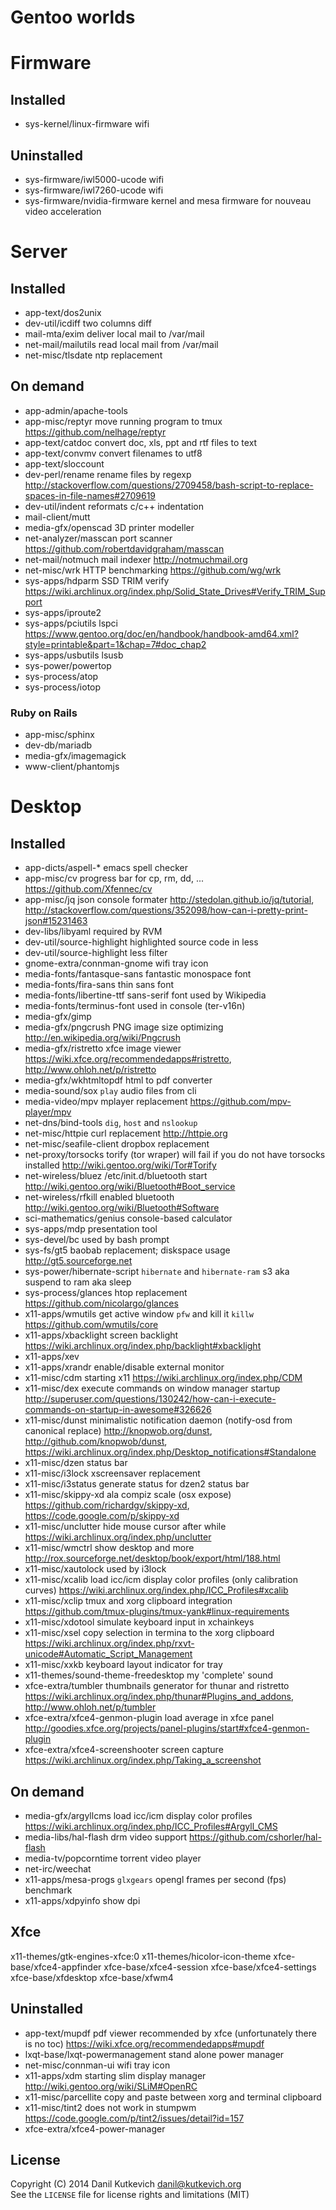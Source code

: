 Gentoo worlds
=============

Firmware
========

Installed
---------

* sys-kernel/linux-firmware          wifi

Uninstalled
-----------

* sys-firmware/iwl5000-ucode         wifi
* sys-firmware/iwl7260-ucode         wifi
* sys-firmware/nvidia-firmware       kernel and mesa firmware for nouveau video acceleration

Server
======

Installed
---------

* app-text/dos2unix
* dev-util/icdiff                    two columns diff
* mail-mta/exim                      deliver local mail to /var/mail
* net-mail/mailutils                 read local mail from /var/mail
* net-misc/tlsdate                   ntp replacement

On demand
---------

* app-admin/apache-tools
* app-misc/reptyr                    move running program to tmux <https://github.com/nelhage/reptyr>
* app-text/catdoc                    convert doc, xls, ppt and rtf files to text
* app-text/convmv                    convert filenames to utf8
* app-text/sloccount
* dev-perl/rename                    rename files by regexp <http://stackoverflow.com/questions/2709458/bash-script-to-replace-spaces-in-file-names#2709619>
* dev-util/indent                    reformats c/c++ indentation
* mail-client/mutt
* media-gfx/openscad                 3D printer modeller
* net-analyzer/masscan               port scanner <https://github.com/robertdavidgraham/masscan>
* net-mail/notmuch                   mail indexer <http://notmuchmail.org>
* net-misc/wrk                       HTTP benchmarking <https://github.com/wg/wrk>
* sys-apps/hdparm                    SSD TRIM verify <https://wiki.archlinux.org/index.php/Solid_State_Drives#Verify_TRIM_Support>
* sys-apps/iproute2
* sys-apps/pciutils                  lspci <https://www.gentoo.org/doc/en/handbook/handbook-amd64.xml?style=printable&part=1&chap=7#doc_chap2>
* sys-apps/usbutils                  lsusb
* sys-power/powertop
* sys-process/atop
* sys-process/iotop

### Ruby on Rails

* app-misc/sphinx
* dev-db/mariadb
* media-gfx/imagemagick
* www-client/phantomjs

Desktop
=======

Installed
---------

* app-dicts/aspell-*                 emacs spell checker
* app-misc/cv                        progress bar for cp, rm, dd, ... <https://github.com/Xfennec/cv>
* app-misc/jq                        json console formater <http://stedolan.github.io/jq/tutorial>, <http://stackoverflow.com/questions/352098/how-can-i-pretty-print-json#15231463>
* dev-libs/libyaml                   required by RVM
* dev-util/source-highlight          highlighted source code in less
* dev-util/source-highlight          less filter
* gnome-extra/connman-gnome          wifi tray icon
* media-fonts/fantasque-sans         fantastic monospace font
* media-fonts/fira-sans              thin sans font
* media-fonts/libertine-ttf          sans-serif font used by Wikipedia
* media-fonts/terminus-font          used in console (ter-v16n)
* media-gfx/gimp
* media-gfx/pngcrush                 PNG image size optimizing <http://en.wikipedia.org/wiki/Pngcrush>
* media-gfx/ristretto                xfce image viewer <https://wiki.xfce.org/recommendedapps#ristretto>, <http://www.ohloh.net/p/ristretto>
* media-gfx/wkhtmltopdf              html to pdf converter
* media-sound/sox                    `play` audio files from cli
* media-video/mpv                    mplayer replacement <https://github.com/mpv-player/mpv>
* net-dns/bind-tools                 `dig`, `host` and `nslookup`
* net-misc/httpie                    curl replacement <http://httpie.org>
* net-misc/seafile-client            dropbox replacement
* net-proxy/torsocks                 torify (tor wraper) will fail if you do not have torsocks installed <http://wiki.gentoo.org/wiki/Tor#Torify>
* net-wireless/bluez                 /etc/init.d/bluetooth start <http://wiki.gentoo.org/wiki/Bluetooth#Boot_service>
* net-wireless/rfkill                enabled bluetooth <http://wiki.gentoo.org/wiki/Bluetooth#Software>
* sci-mathematics/genius             console-based calculator
* sys-apps/mdp                       presentation tool
* sys-devel/bc                       used by bash prompt
* sys-fs/gt5                         baobab replacement; diskspace usage <http://gt5.sourceforge.net>
* sys-power/hibernate-script         `hibernate` and `hibernate-ram` s3 aka suspend to ram aka sleep
* sys-process/glances                htop replacement <https://github.com/nicolargo/glances>
* x11-apps/wmutils                   get active window `pfw` and kill it `killw` <https://github.com/wmutils/core> 
* x11-apps/xbacklight                screen backlight <https://wiki.archlinux.org/index.php/backlight#xbacklight>
* x11-apps/xev
* x11-apps/xrandr                    enable/disable external monitor
* x11-misc/cdm                       starting x11 <https://wiki.archlinux.org/index.php/CDM>
* x11-misc/dex                       execute commands on window manager startup <http://superuser.com/questions/130242/how-can-i-execute-commands-on-startup-in-awesome#326626>
* x11-misc/dunst                     minimalistic notification daemon (notify-osd from canonical replace) <http://knopwob.org/dunst>, <http://github.com/knopwob/dunst>, <https://wiki.archlinux.org/index.php/Desktop_notifications#Standalone>
* x11-misc/dzen                      status bar
* x11-misc/i3lock                    xscreensaver replacement
* x11-misc/i3status                  generate status for dzen2 status bar
* x11-misc/skippy-xd                 ala compiz scale (osx expose) <https://github.com/richardgv/skippy-xd>, <https://code.google.com/p/skippy-xd>
* x11-misc/unclutter                 hide mouse cursor after while <https://wiki.archlinux.org/index.php/unclutter>
* x11-misc/wmctrl                    show desktop and more <http://rox.sourceforge.net/desktop/book/export/html/188.html>
* x11-misc/xautolock                 used by i3lock
* x11-misc/xcalib                    load icc/icm display color profiles (only calibration curves) <https://wiki.archlinux.org/index.php/ICC_Profiles#xcalib>
* x11-misc/xclip                     tmux and xorg clipboard integration <https://github.com/tmux-plugins/tmux-yank#linux-requirements>
* x11-misc/xdotool                   simulate keyboard input in xchainkeys
* x11-misc/xsel                      copy selection in termina to the xorg clipboard <https://wiki.archlinux.org/index.php/rxvt-unicode#Automatic_Script_Management>
* x11-misc/xxkb                      keyboard layout indicator for tray
* x11-themes/sound-theme-freedesktop my 'complete' sound
* xfce-extra/tumbler                 thumbnails generator for thunar and ristretto <https://wiki.archlinux.org/index.php/thunar#Plugins_and_addons>, <http://www.ohloh.net/p/tumbler>
* xfce-extra/xfce4-genmon-plugin     load average in xfce panel <http://goodies.xfce.org/projects/panel-plugins/start#xfce4-genmon-plugin>
* xfce-extra/xfce4-screenshooter     screen capture <https://wiki.archlinux.org/index.php/Taking_a_screenshot>

On demand
---------

* media-gfx/argyllcms                load icc/icm display color profiles <https://wiki.archlinux.org/index.php/ICC_Profiles#Argyll_CMS>
* media-libs/hal-flash               drm video support <https://github.com/cshorler/hal-flash>
* media-tv/popcorntime               torrent video player
* net-irc/weechat
* x11-apps/mesa-progs                `glxgears` opengl frames per second (fps) benchmark
* x11-apps/xdpyinfo                  show dpi

Xfce
----

x11-themes/gtk-engines-xfce:0
x11-themes/hicolor-icon-theme
xfce-base/xfce4-appfinder
xfce-base/xfce4-session
xfce-base/xfce4-settings
xfce-base/xfdesktop
xfce-base/xfwm4

Uninstalled
-----------

* app-text/mupdf                     pdf viewer recommended by xfce (unfortunately there is no toc) <https://wiki.xfce.org/recommendedapps#mupdf>
* lxqt-base/lxqt-powermanagement     stand alone power manager
* net-misc/connman-ui                wifi tray icon
* x11-apps/xdm                       starting slim display manager <http://wiki.gentoo.org/wiki/SLiM#OpenRC>
* x11-misc/parcellite                copy and paste between xorg and terminal clipboard
* x11-misc/tint2                     does not work in stumpwm <https://code.google.com/p/tint2/issues/detail?id=157>
* xfce-extra/xfce4-power-manager

License
-------

Copyright (C) 2014 Danil Kutkevich <danil@kutkevich.org>  
See the `LICENSE` file for license rights and limitations (MIT)
